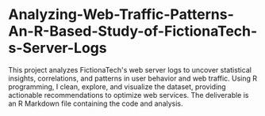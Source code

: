 # Analyzing-Web-Traffic-Patterns-An-R-Based-Study-of-FictionaTech-s-Server-Logs
This project analyzes FictionaTech's web server logs to uncover statistical insights, correlations, and patterns in user behavior and web traffic. Using R programming, I clean, explore, and visualize the dataset, providing actionable recommendations to optimize web services. The deliverable is an R Markdown file containing the code and analysis.
